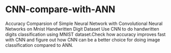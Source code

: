 # CNN-compare-with-ANN
Accuracy Comparsion of Simple Neural Network with Convolutional Neural Networks  on Mnist Handwritten Digit Dataset
Use CNN to do handwritten digits classification using MNIST dataset.Check how accuracy improves fast with CNN and figure out how CNN can be a better choice for doing image classification compared to ANN.
